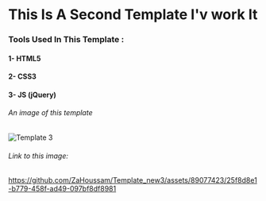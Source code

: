 # This Is A Second Template I'v work It

### Tools Used In This Template :
#### 1- HTML5
#### 2- CSS3
#### 3- JS (jQuery)
###### An image of this template
![Template 3](https://github.com/ZaHoussam/Template_new3/assets/89077423/25f8d8e1-b779-458f-ad49-097bf8df8981)

###### Link to this image:
https://github.com/ZaHoussam/Template_new3/assets/89077423/25f8d8e1-b779-458f-ad49-097bf8df8981
